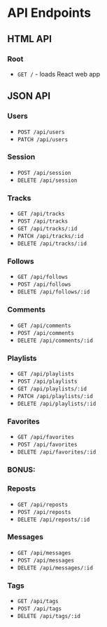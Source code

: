 # API Endpoints

## HTML API

### Root

- `GET /` - loads React web app

## JSON API

### Users

- `POST /api/users`
- `PATCH /api/users`

### Session

- `POST /api/session`
- `DELETE /api/session`

### Tracks

- `GET /api/tracks`
- `POST /api/tracks`
- `GET /api/tracks/:id`
- `PATCH /api/tracks/:id`
- `DELETE /api/tracks/:id`

### Follows

- `GET /api/follows`
- `POST /api/follows`
- `DELETE /api/follows/:id`

### Comments

- `GET /api/comments`
- `POST /api/comments`
- `DELETE /api/comments/:id`

### Playlists

- `GET /api/playlists`
- `POST /api/playlists`
- `GET /api/playlists/:id`
- `PATCH /api/playlists/:id`
- `DELETE /api/playlists/:id`

### Favorites

- `GET /api/favorites`
- `POST /api/favorites`
- `DELETE /api/favorites/:id`

### BONUS:

### Reposts

- `GET /api/reposts`
- `POST /api/reposts`
- `DELETE /api/reposts/:id`

### Messages

- `GET /api/messages`
- `POST /api/messages`
- `DELETE /api/messages/:id`

### Tags

- `GET /api/tags`
- `POST /api/tags`
- `DELETE /api/tags/:id`

